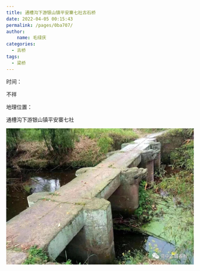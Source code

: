 ```yaml
---
title: 通槽沟下游银山镇平安寨七社古石桥
date: 2022-04-05 00:15:43
permalink: /pages/0ba707/
author:
    name: 毛绿庆
categories:
  - 古桥
tags:
  - 梁桥 
---
```

时间：

不祥

地理位置：

通槽沟下游银山镇平安寨七社

![通槽沟下游银山镇平安寨七社古石桥](/img/photo/48.jpg)
